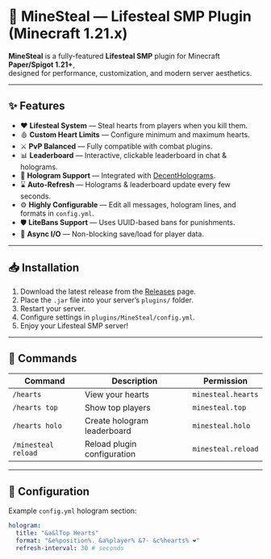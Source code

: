 # 🍏 MineSteal — Lifesteal SMP Plugin (Minecraft 1.21.x)

**MineSteal** is a fully-featured **Lifesteal SMP** plugin for Minecraft **Paper/Spigot 1.21+**,  
designed for performance, customization, and modern server aesthetics.

---

## ✨ Features
- ❤️ **Lifesteal System** — Steal hearts from players when you kill them.
- 🩸 **Custom Heart Limits** — Configure minimum and maximum hearts.
- ⚔ **PvP Balanced** — Fully compatible with combat plugins.
- 📊 **Leaderboard** — Interactive, clickable leaderboard in chat & holograms.
- 👑 **Hologram Support** — Integrated with [DecentHolograms](https://www.spigotmc.org/resources/decent-holograms.96927/).
- ⌛ **Auto-Refresh** — Holograms & leaderboard update every few seconds.
- ⚙ **Highly Configurable** — Edit all messages, hologram lines, and formats in `config.yml`.
- 🛡 **LiteBans Support** — Uses UUID-based bans for punishments.
- 🔄 **Async I/O** — Non-blocking save/load for player data.

---

## 📥 Installation
1. Download the latest release from the [Releases](../../releases) page.
2. Place the `.jar` file into your server’s `plugins/` folder.
3. Restart your server.
4. Configure settings in `plugins/MineSteal/config.yml`.
5. Enjoy your Lifesteal SMP server!

---

## 📝 Commands
| Command | Description | Permission |
|---------|-------------|------------|
| `/hearts` | View your hearts | `minesteal.hearts` |
| `/hearts top` | Show top players | `minesteal.top` |
| `/hearts holo` | Create hologram leaderboard | `minesteal.holo` |
| `/minesteal reload` | Reload plugin configuration | `minesteal.reload` |

---

## 🔧 Configuration
Example `config.yml` hologram section:
```yaml
hologram:
  title: "&a&lTop Hearts"
  format: "&e%position%. &a%player% &7- &c%hearts% ❤"
  refresh-interval: 30 # seconds
